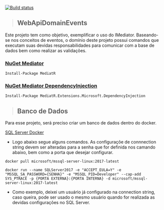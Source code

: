 [![Build status](https://ci.appveyor.com/api/projects/status/ucxwgqb0ypj73tt9?svg=true)](https://ci.appveyor.com/project/adeildo-oliveira/webappdomainevents)

>## WebApiDomainEvents
Este projeto tem como objetivo, exemplificar o uso do IMediator. Baseando-se nos conceitos de eventos, o domínio deste projeto possui comandos que executam suas devidas responsabilidades para comunicar com a base de dados bem como realizar as validações.

### [NuGet Mediator](https://www.nuget.org/packages/MediatR)
``Install-Package MediatR``
### [NuGet Mediator DependencyInjection](https://www.nuget.org/packages/MediatR.Extensions.Microsoft.DependencyInjection/)
``Install-Package MediatR.Extensions.Microsoft.DependencyInjection``

>## Banco de Dados
Para esse projeto, será preciso criar um banco de dados dentro do docker.

[SQL Server Docker](https://docs.microsoft.com/pt-br/sql/linux/sql-server-linux-configure-docker?view=sql-server-2017)

* Logo abaixo segue alguns comandos. As configuraçõe de connnection string devem ser alteradas para a senha que for definida nos camando abaixo, bem como a porta que desejar configurar.

```
docker pull microsoft/mssql-server-linux:2017-latest
```
```
docker run --name SQLServer2017 -e "ACCEPT_EULA=Y" -e "MSSQL_SA_PASSWORD={SENHA}" -e "MSSQL_PID=Developer" --cap-add SYS_PTRACE -p {PORTA EXTERNA}:{PORTA INTERNA} -d microsoft/mssql-server-linux:2017-latest
```

* Como exemplo, deixei um usuário já configurado na connection string, caso queira, pode ser usado o mesmo usuário quando for realizada as devidas configurações no SQL Server.